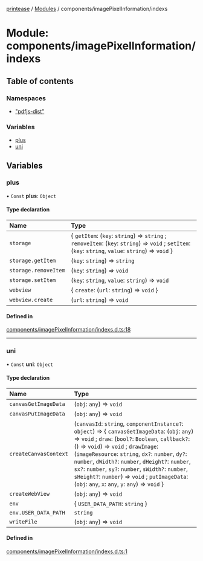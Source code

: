 [printease](../README.md) / [Modules](../modules.md) / components/imagePixelInformation/indexs

# Module: components/imagePixelInformation/indexs

## Table of contents

### Namespaces

- [&quot;pdfjs-dist&quot;](components_imagePixelInformation_indexs._pdfjs_dist_.md)

### Variables

- [plus](components_imagePixelInformation_indexs.md#plus)
- [uni](components_imagePixelInformation_indexs.md#uni)

## Variables

### plus

• `Const` **plus**: `Object`

#### Type declaration

| Name | Type |
| :------ | :------ |
| `storage` | { `getItem`: (`key`: `string`) => `string` ; `removeItem`: (`key`: `string`) => `void` ; `setItem`: (`key`: `string`, `value`: `string`) => `void`  } |
| `storage.getItem` | (`key`: `string`) => `string` |
| `storage.removeItem` | (`key`: `string`) => `void` |
| `storage.setItem` | (`key`: `string`, `value`: `string`) => `void` |
| `webview` | { `create`: (`url`: `string`) => `void`  } |
| `webview.create` | (`url`: `string`) => `void` |

#### Defined in

[components/imagePixelInformation/indexs.d.ts:18](https://github.com/Liu-Jinshuai/printease/blob/b77399d/src/components/imagePixelInformation/indexs.d.ts#L18)

___

### uni

• `Const` **uni**: `Object`

#### Type declaration

| Name | Type |
| :------ | :------ |
| `canvasGetImageData` | (`obj`: `any`) => `void` |
| `canvasPutImageData` | (`obj`: `any`) => `void` |
| `createCanvasContext` | (`canvasId`: `string`, `componentInstance?`: `object`) => { `canvasGetImageData`: (`obj`: `any`) => `void` ; `draw`: (`bool?`: `Boolean`, `callback?`: () => `void`) => `void` ; `drawImage`: (`imageResource`: `string`, `dx?`: `number`, `dy?`: `number`, `dWidth?`: `number`, `dHeight?`: `number`, `sx?`: `number`, `sy?`: `number`, `sWidth?`: `number`, `sHeight?`: `number`) => `void` ; `putImageData`: (`obj`: `any`, `x`: `any`, `y`: `any`) => `void`  } |
| `createWebView` | (`obj`: `any`) => `void` |
| `env` | { `USER_DATA_PATH`: `string`  } |
| `env.USER_DATA_PATH` | `string` |
| `writeFile` | (`obj`: `any`) => `void` |

#### Defined in

[components/imagePixelInformation/indexs.d.ts:1](https://github.com/Liu-Jinshuai/printease/blob/b77399d/src/components/imagePixelInformation/indexs.d.ts#L1)
